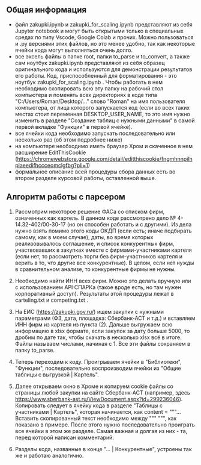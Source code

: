 ## Общая информация

- файл zakupki.ipynb и zakupki_for_scaling.ipynb представляют из себя Jupyter notebook и могут быть открытыми только в специальных средах по типу Vscode, Google Colab и прочих. Можно пользоваться и .py версиями этих файлов, но это менее удобно, так как некоторые ячейки кода могут выполняться очень долго.
- все эксель файлы в папке root, папки to_parse и to_convert, а также сам ноутбук zakupki.ipynb представляют из себя образец оригинального кода и используются для демонстрации результатов его работы. Код, приспособленный для форматирования - это ноутбук zakupki_for_scaling.ipynb . Чтобы работать в нем необходимо скопировать всю эту папку на рабочий стол компьютера и поменять всех директориях в коде типа "C:/Users/Roman/Desktop/..." слово "Roman" на имя пользователя компьютера, от лица которого запускается код (если во всех таких местах стоит переменная DESKTOP_USER_NAME, то это имя нужно изменить в разделе "Создание таблиц с нужными данными" в самой первой вкладке "Функции" в первой ячейке).
- все ячейки кода необходимо запускать последовательно или несколько раз (об этом подробнее ниже)
- на компьютере необходимо иметь браузер Хром и скаченное в нем расширение EditThisCookie (https://chromewebstore.google.com/detail/editthiscookie/fngmhnnpilhplaeedifhccceomclgfbg?pli=1)
- формальное описание всей процедуры сбора данных есть во втором разделе курсовой работы, оставленной выше.

## Алгоритм работы с парсером

1. Рассмотрим некоторое решение ФАСа со списком фирм, означенных как картель. В данном коде рассмотрено дело № 4-14.32-402/00-30-17 (но он способен работать и с другими). Из дела нужно взять помимо этого коды ОКДП (если есть; иначе подбирать самому, как в моем случае), даты, во время которых реализовывалось соглашение, и список конкурентных фирм, участвовавших в закупках вместе с фирмами-участниками картеля (если нет, то рассмотреть торги без фирм-участников картеля и верить в то, что другие все конкурентные). В целом, если нет нужды в сравнительном анализе, то конкурентные фирмы не нужны.

2. Необходимо найти ИНН всех фирм. Можно это делать вручную или с использованием API СПАРКа (такое вроде есть, но там нужен корпоративный доступ). Результаты этой процедуры лежат в carteling.txt и competing.txt .

3. На ЕИС (https://zakupki.gov.ru/) ищем закупки с нужными параметрами (ФЗ, дата, площадка: Сбербанк-АСТ и т.д.) и вставляем ИНН фирм из картеля из пункта (2). Дальше выгружаем всю информацию в xlsx формате, если закупок за дату больше 5000, то дробим по дате так, чтобы скачать в несколько xlsx всё в итоге. Файлы называем числами, начиная с 1. Все эти файлы сохраняем в папку to_parse.

4. Теперь переходим к коду. Проигрываем ячейки в "Библиотеки", "Функции", последовательно воспроизводим ячейки из "Общие таблицы с выгрузкой | Картель". 

5. Далее открываем окно в Хроме и копируем cookie файлы со страницы любой закупки на сайте Сбербанк-АСТ (например, здесь https://www.sberbank-ast.ru/ViewDocument.aspx?id=299236046). Копировать следует в ячейку кода в разделе "Таблицы с участниками | Картель", которая начинается, как content = """... Вставить скопированный текст необходимо между """ """, как показано в примере. После этого нужно последовательно проиграть все ячейки в этом же разделе. Самая важная и долгая из них - та, перед которой написан комментарий.

6. Разделы кода, названные в конце "... | Конкурентные", устроены так же и работаю аналогично.
